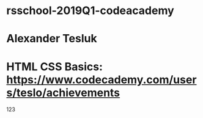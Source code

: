 # rsschool-2019Q1-codeacademy
# Alexander Tesluk
# HTML CSS Basics: https://www.codecademy.com/users/teslo/achievements
123